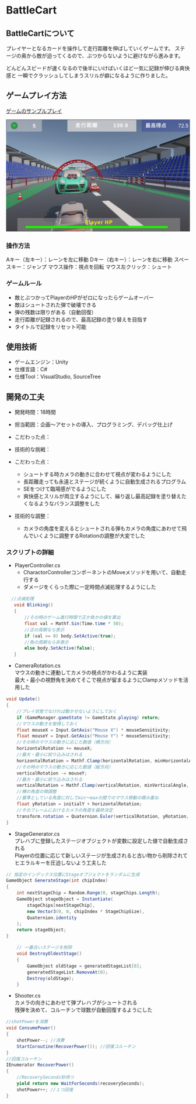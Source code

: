 # BattleCart
## BattleCartについて
プレイヤーとなるカードを操作して走行距離を伸ばしていくゲームです。
ステージの奥から敵が迫ってくるので、ぶつからないように避けながら進みます。
  
どんどんスピードが速くなるので後半にいけばいくほど一気に記録が伸びる爽快感と
一瞬でクラッシュしてしまうスリルが癖になるように作りました。

## ゲームプレイ方法
[ゲームのサンプルプレイ](https://ｘｘｘｘ.github.io/BattleCart_web/)

![ゲーム画面](readmeimg/Image20251010102412.jpg)

### 操作方法
Aキー（左キー）：レーンを左に移動
Dキー（右キー）：レーンを右に移動
スペースキー：ジャンプ
マウス操作：視点を回転
マウス左クリック：シュート

### ゲームルール
* 敵とぶつかってPlayerのHPがゼロになったらゲームオーバー
* 敵はシュートされた弾で破壊できる
* 弾の残数は限りがある（自動回復）
* 走行距離が記録されるので、最高記録の塗り替えを目指す
* タイトルで記録をリセット可能

## 使用技術
* ゲームエンジン：Unity
* 仕様言語：C#
* 仕様Tool：VisualStudio, SourceTree

## 開発の工夫
* 開発時間：18時間
* 担当範囲：企画～アセットの導入、プログラミング、デバッグ仕上げ
* こだわった点：
* 技術的な挑戦：

* こだわった点：
    - シュートする時カメラの動きに合わせて視点が変わるようにした
    - 長距離走っても永遠とステージが続くように自動生成されるプログラム
    - SEをつけて臨場感がでるようにした
    - 爽快感とスリルが両立するようにして、繰り返し最高記録を塗り替えたくなるようなバランス調整をした
* 技術的な調整：
    - カメラの角度を変えるとシュートされる弾もカメラの角度にあわせて飛んでいくように調整するRotationの調整が大変でした

### スクリプトの詳細
* PlayerController.cs
    - CharactorControllerコンポーネントのMoveメソッドを用いて、自動走行する
    - ダメージをくらった際に一定時間点滅処理するようにした
```C#
  //点滅処理
   void Blinking()
   {
       //その時のゲーム進行時間で正か負かの値を算出
       float val = Mathf.Sin(Time.time * 50);
       //正の周期なら表示
       if (val >= 0) body.SetActive(true);
       //負の周期なら非表示
       else body.SetActive(false);
   }
```

* CameraRotation.cs  
マウスの動きに連動してカメラの視点がかわるように実装  
最大・最小の視野角を決めてそこで視点が留まるようにClampメソッドを活用した  
```C#
void Update()
{
    //プレイ状態でなければ動かせないようにしておく
    if (GameManager.gameState != GameState.playing) return;
    //マウスの動きを取得しておく
    float mouseX = Input.GetAxis("Mouse X") * mouseSensitivity;
    float mouseY = Input.GetAxis("Mouse Y") * mouseSensitivity;
    //その時のマウスの動きに応じた数値（横方向）
    horizontalRotation += mouseX;
    //最大・最小に絞り込みはされる
    horizontalRotation = Mathf.Clamp(horizontalRotation, minHorizontalAngle, maxHorizontalAngle);
    //その時のマウスの動きに応じた数値（縦方向）
    verticalRotation -= mouseY;
    //最大・最小に絞り込みはされる
    verticalRotation = Mathf.Clamp(verticalRotation, minVerticalAngle, maxVerticalAngle);
    //横の角度の微調整
    //基準としている角度に対してmin～maxの間でのマウス移動の積み重ね
    float yRotation = initialY + horizontalRotation;
    //そのフレームにおけるカメラの角度を最終決定
    transform.rotation = Quaternion.Euler(verticalRotation, yRotation, 0);
}
```

* StageGenerator.cs  
プレハブに登録したステージオブジェクトが変数に設定した値で自動生成される  
Playerの位置に応じて新しいステージが生成されると古い物から削除されてヒエラルキーを圧迫しないよう工夫した  
```C#
// 指定のインデックス位置にStageオブジェクトをランダムに生成
GameObject GenerateStage(int chipIndex)
{
    int nextStageChip = Random.Range(0, stageChips.Length);
    GameObject stageObject = Instantiate(
        stageChips[nextStageChip],
        new Vector3(0, 0, chipIndex * StageChipSize),
        Quaternion.identity
    );
    return stageObject;
}
```
```C#
    // 一番古いステージを削除
    void DestroyOldestStage()
    {
        GameObject oldStage = generatedStageList[0];
        generatedStageList.RemoveAt(0);
        Destroy(oldStage);
    }
```

* Shooter.cs  
カメラの向きにあわせて弾プレハブがシュートされる  
残弾を決めて、コルーチンで球数が自動回復するようにした  
```C#
//shotPowerを消費
void ConsumePower()
{
    shotPower--; //消費
    StartCoroutine(RecoverPower()); //回復コルーチン
}
//回復コルーチン
IEnumerator RecoverPower()
{
    //RecoverySeconds秒待つ
    yield return new WaitForSeconds(recoverySeconds);
    shotPower++; //１つ回復
}
```



